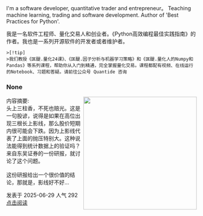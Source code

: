 I'm a software developer, quantitative trader and entrepreneur。 Teaching machine learning, trading and software development. Author of 'Best Practices for Python'. 

我是一名软件工程师、量化交易人和创业者。《Python高效编程最佳实践指南》的作者。我也是一系列开源软件的开发者或者维护者。

    >[!tip]
    >我们教授《匡醍.量化24课》、《匡醍.因子分析与机器学习策略》和《匡醍.量化人的Numpy和Pandas》等系列课程，帮助你从入门到精通，完全掌握量化交易。课程都配有视频、在线运行的Notebook、习题和答疑。请前往公众号 Quantide 咨询
    

<div class="as-grid m-t-md">
<div class="card-columns">
    
<div>
<h3>None</h3>
<img src="https://images.jieyu.ai/images/hot/mybook/women-sweatshirt-indoor.jpg" style="width: 300px" align="right"/>
<p><span>内容摘要:<br></span>头上三柱香，不死也赔光。这是一句股谚，说得是如果在高位出现三根长上影线，那么股价短期内很可能会下跌。因为上影线代表了上面的抛压特别大。这种说法能得到统计数据上的验证吗？来自东吴证券的一份研报，就讨论了这个问题。<br><br>这份研报给出一个很价值的结论，那就是，影线好不好...</p>

<p><span style="margin-right:20px">发表于 2025-06-29 人气 292 </span><span><a href="/blog/posts/papers/ubl/">点击阅读</a></span></p>

</div><!--end-article-->

</div>
</div>


